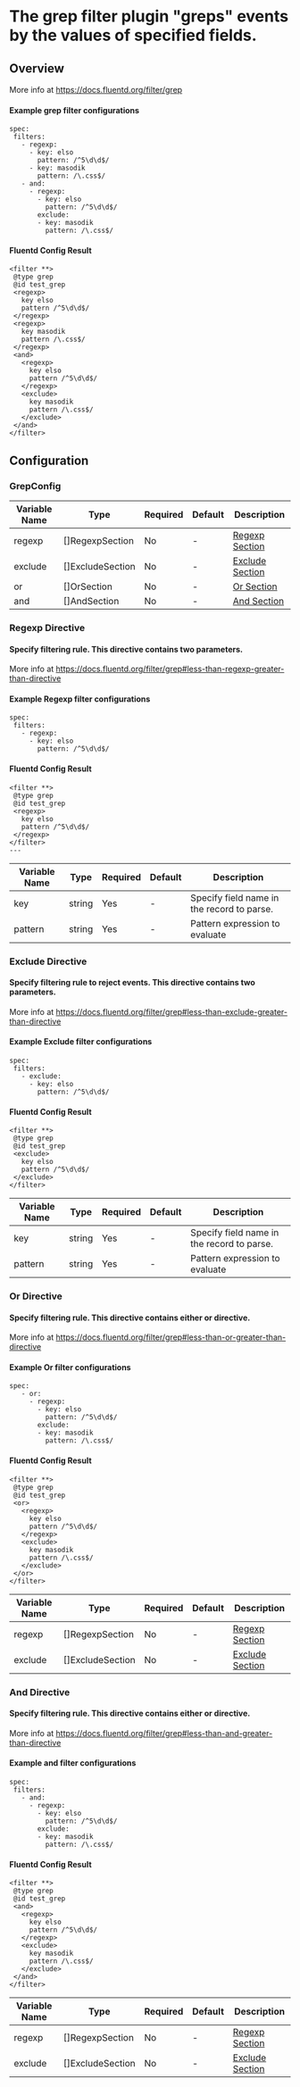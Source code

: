 # The grep filter plugin "greps" events by the values of specified fields.
## Overview
 More info at https://docs.fluentd.org/filter/grep
 #### Example grep filter configurations
 ```
spec:
  filters:
    - regexp:
      - key: elso
        pattern: /^5\d\d$/
	  - key: masodik
        pattern: /\.css$/
    - and:
      - regexp:
        - key: elso
          pattern: /^5\d\d$/
        exclude:
        - key: masodik
          pattern: /\.css$/
 ```

 #### Fluentd Config Result
 ```
<filter **>
  @type grep
  @id test_grep
  <regexp>
    key elso
    pattern /^5\d\d$/
  </regexp>
  <regexp>
    key masodik
    pattern /\.css$/
  </regexp>
  <and>
    <regexp>
      key elso
      pattern /^5\d\d$/
    </regexp>
    <exclude>
      key masodik
      pattern /\.css$/
    </exclude>
  </and>
</filter>
 ```

## Configuration
### GrepConfig
| Variable Name | Type | Required | Default | Description |
|---|---|---|---|---|
| regexp | []RegexpSection | No | - | [Regexp Section](#Regex-Directive)<br> |
| exclude | []ExcludeSection | No | - | [Exclude Section](#Exclude-Directive)<br> |
| or | []OrSection | No | - | [Or Section](#Or-Directive)<br> |
| and | []AndSection | No | - | [And Section](#And-Directive)<br> |
### Regexp Directive
####  Specify filtering rule. This directive contains two parameters.
 More info at https://docs.fluentd.org/filter/grep#less-than-regexp-greater-than-directive
 #### Example Regexp filter configurations
 ```
spec:
  filters:
    - regexp:
      - key: elso
        pattern: /^5\d\d$/
 ```

 #### Fluentd Config Result
 ```
<filter **>
  @type grep
  @id test_grep
  <regexp>
    key elso
    pattern /^5\d\d$/
  </regexp>
</filter>
---
 ```

| Variable Name | Type | Required | Default | Description |
|---|---|---|---|---|
| key | string | Yes | - | Specify field name in the record to parse.<br> |
| pattern | string | Yes | - | Pattern expression to evaluate<br> |
### Exclude Directive
####  Specify filtering rule to reject events. This directive contains two parameters.
 More info at https://docs.fluentd.org/filter/grep#less-than-exclude-greater-than-directive
 #### Example Exclude filter configurations
 ```
spec:
  filters:
    - exclude:
      - key: elso
        pattern: /^5\d\d$/
 ```

 #### Fluentd Config Result
 ```
<filter **>
  @type grep
  @id test_grep
  <exclude>
    key elso
    pattern /^5\d\d$/
  </exclude>
</filter>
 ```

| Variable Name | Type | Required | Default | Description |
|---|---|---|---|---|
| key | string | Yes | - | Specify field name in the record to parse.<br> |
| pattern | string | Yes | - | Pattern expression to evaluate<br> |
### Or Directive
####  Specify filtering rule. This directive contains either <regexp> or <exclude> directive.
 More info at https://docs.fluentd.org/filter/grep#less-than-or-greater-than-directive
 #### Example Or filter configurations
 ```
spec:
    - or:
      - regexp:
        - key: elso
          pattern: /^5\d\d$/
        exclude:
        - key: masodik
          pattern: /\.css$/
 ```

 #### Fluentd Config Result
 ```
<filter **>
  @type grep
  @id test_grep
  <or>
    <regexp>
      key elso
      pattern /^5\d\d$/
    </regexp>
    <exclude>
      key masodik
      pattern /\.css$/
    </exclude>
  </or>
</filter>
 ```

| Variable Name | Type | Required | Default | Description |
|---|---|---|---|---|
| regexp | []RegexpSection | No | - | [Regexp Section](#Regex-Directive)<br> |
| exclude | []ExcludeSection | No | - | [Exclude Section](#Exclude-Directive)<br> |
### And Directive
####  Specify filtering rule. This directive contains either <regexp> or <exclude> directive.
 More info at https://docs.fluentd.org/filter/grep#less-than-and-greater-than-directive
 #### Example and filter configurations
 ```
spec:
  filters:
    - and:
      - regexp:
        - key: elso
          pattern: /^5\d\d$/
        exclude:
        - key: masodik
          pattern: /\.css$/
 ```

 #### Fluentd Config Result
 ```
<filter **>
  @type grep
  @id test_grep
  <and>
    <regexp>
      key elso
      pattern /^5\d\d$/
    </regexp>
    <exclude>
      key masodik
      pattern /\.css$/
    </exclude>
  </and>
</filter>
 ```

| Variable Name | Type | Required | Default | Description |
|---|---|---|---|---|
| regexp | []RegexpSection | No | - | [Regexp Section](#Regex-Directive)<br> |
| exclude | []ExcludeSection | No | - | [Exclude Section](#Exclude-Directive)<br> |

